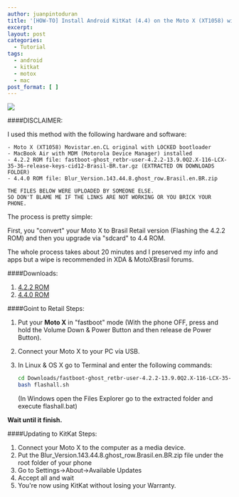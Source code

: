 ```yaml
---
author: juanpintoduran
title: '[HOW-TO] Install Android KitKat (4.4) on the Moto X (XT1058) with locked bootloader'
excerpt:
layout: post
categories:
  - Tutorial
tags:
  - android
  - kitkat
  - motox
  - mac
post_format: [ ]
---
```

[![][1]][1]

####DISCLAIMER:

I used this method with the following hardware and software:

~~~
- Moto X (XT1058) Movistar.en.CL original with LOCKED bootloader
- MacBook Air with MDM (Motorola Device Manager) installed
- 4.2.2 ROM file: fastboot-ghost_retbr-user-4.2.2-13.9.0Q2.X-116-LCX-35-36-release-keys-cid12-Brasil-BR.tar.gz (EXTRACTED ON DOWNLOADS FOLDER)
- 4.4.0 ROM file: Blur_Version.143.44.8.ghost_row.Brasil.en.BR.zip

THE FILES BELOW WERE UPLOADED BY SOMEONE ELSE.
SO DON'T BLAME ME IF THE LINKS ARE NOT WORKING OR YOU BRICK YOUR PHONE.
~~~

The process is pretty simple:

First, you "convert" your Moto X to Brasil Retail version (Flashing the 4.2.2 ROM) and then you upgrade via "sdcard" to 4.4 ROM.

The whole process takes about 20 minutes and I preserved my info and apps but a wipe is recommended in XDA & MotoXBrasil forums.

####Downloads:

1. [4.2.2 ROM][3]
2. [4.4.0 ROM][2]

####Goint to Retail Steps:

1. Put your **Moto X** in "fastboot" mode (With the phone OFF, press and hold the Volume Down & Power Button and then release de Power Button).
2. Connect your Moto X to your PC vía USB.
3. In Linux & OS X go to Terminal and enter the following commands:

   ~~~ bash
   cd Downloads/fastboot-ghost_retbr-user-4.2.2-13.9.0Q2.X-116-LCX-35-36-release-keys-cid12-Brasil-BR/
   bash flashall.sh
   ~~~

   (In Windows open the Files Explorer go to the extracted folder and execute flashall.bat)

**Wait until it finish.**

####Updating to KitKat Steps:

1. Connect your Moto X to the computer as a media device.
2. Put the Blur_Version.143.44.8.ghost_row.Brasil.en.BR.zip file under the root folder of your phone
3. Go to Settings->About->Available Updates
4. Accept all and wait
5. You're now using KitKat without losing your Warranty.

 [1]: http://cabargas.me/images/kitkat.png
 [2]: https://docs.google.com/file/d/0By-LEiKdlBMwcXRRY1EtS0F6b2M/edit
 [3]: https://docs.google.com/file/d/0B3jLajZtiO8kclluMXBscGpzanc/edit

